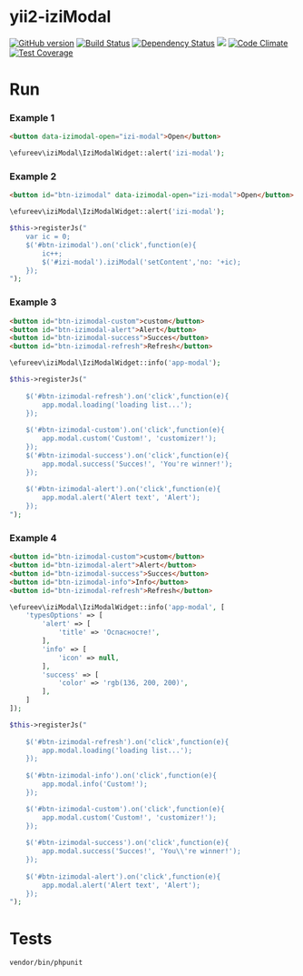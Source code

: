 yii2-iziModal
==============

[![GitHub version](https://badge.fury.io/gh/efureev%2Fyii2-iziModal.svg)](https://badge.fury.io/gh/efureev%2Fyii2-iziModal) [![Build Status](https://travis-ci.org/efureev/yii2-iziModal.svg?branch=master)](https://travis-ci.org/efureev/yii2-iziModal) [![Dependency Status](https://gemnasium.com/badges/github.com/efureev/yii2-iziModal.svg)](https://gemnasium.com/github.com/efureev/yii2-iziModal) ![](https://reposs.herokuapp.com/?path=efureev/yii2-iziModal) [![Code Climate](https://codeclimate.com/github/efureev/yii2-iziModal/badges/gpa.svg)](https://codeclimate.com/github/efureev/yii2-iziModal) [![Test Coverage](https://codeclimate.com/github/efureev/yii2-iziModal/badges/coverage.svg)](https://codeclimate.com/github/efureev/yii2-iziModal/coverage)

# Run

### Example 1
```html
<button data-izimodal-open="izi-modal">Open</button>
```

```php
\efureev\iziModal\IziModalWidget::alert('izi-modal');
```

### Example 2
```html
<button id="btn-izimodal" data-izimodal-open="izi-modal">Open</button>
```

```php
\efureev\iziModal\IziModalWidget::alert('izi-modal');

$this->registerJs("
    var ic = 0;
    $('#btn-izimodal').on('click',function(e){
        ic++;
        $('#izi-modal').iziModal('setContent','no: '+ic);
    });
");

```

### Example 3
```html
<button id="btn-izimodal-custom">custom</button>
<button id="btn-izimodal-alert">Alert</button>
<button id="btn-izimodal-success">Succes</button>
<button id="btn-izimodal-refresh">Refresh</button>
```

```php
\efureev\iziModal\IziModalWidget::info('app-modal');

$this->registerJs("
        
    $('#btn-izimodal-refresh').on('click',function(e){
        app.modal.loading('loading list...');
    });
    
    $('#btn-izimodal-custom').on('click',function(e){
        app.modal.custom('Custom!', 'customizer!');
    });
    $('#btn-izimodal-success').on('click',function(e){
        app.modal.success('Succes!', 'You're winner!');
    });
    
    $('#btn-izimodal-alert').on('click',function(e){
        app.modal.alert('Alert text', 'Alert');
    });
");

```

### Example 4
```html
<button id="btn-izimodal-custom">custom</button>
<button id="btn-izimodal-alert">Alert</button>
<button id="btn-izimodal-success">Succes</button>
<button id="btn-izimodal-info">Info</button>
<button id="btn-izimodal-refresh">Refresh</button>
```

```php
\efureev\iziModal\IziModalWidget::info('app-modal', [
    'typesOptions' => [
        'alert' => [
            'title' => 'Оспасносте!',
        ],
        'info' => [
            'icon' => null,
        ],
        'success' => [
            'color' => 'rgb(136, 200, 200)',
        ],
    ]
]);

$this->registerJs("
        
    $('#btn-izimodal-refresh').on('click',function(e){
        app.modal.loading('loading list...');
    });
    
    $('#btn-izimodal-info').on('click',function(e){
        app.modal.info('Custom!');
    });

    $('#btn-izimodal-custom').on('click',function(e){
        app.modal.custom('Custom!', 'customizer!');
    });
    
    $('#btn-izimodal-success').on('click',function(e){
        app.modal.success('Succes!', 'You\\'re winner!');
    });
    
    $('#btn-izimodal-alert').on('click',function(e){
        app.modal.alert('Alert text', 'Alert');
    });
");

```


# Tests

`vendor/bin/phpunit`